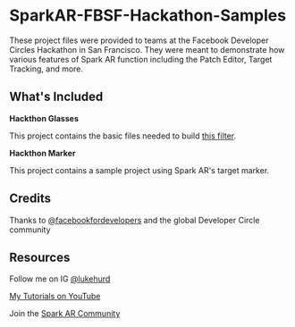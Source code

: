 # SparkAR-FBSF-Hackathon-Samples

These project files were provided to teams at the Facebook Developer Circles Hackathon in San Francisco. They were meant to demonstrate how various features of Spark AR function including the Patch Editor, Target Tracking, and more.

## What's Included

**Hackthon Glasses**

This project contains the basic files needed to build [this filter](https://instagram.com/a/r/?effect_id=2542335449385496).

**Hackthon Marker**

This project contains a sample project using Spark AR's target marker.

## Credits

Thanks to [@facebookfordevelopers](https://www.instagram.com/facebookfordevelopers/) and the global Developer Circle community

## Resources

Follow me on IG [@lukehurd](https://instagram.com/lukehurd)

[My Tutorials on YouTube](http://www.youtube.com/c/LukeHurd)

Join the [Spark AR Community](https://www.facebook.com/groups/SparkARcommunity/)
